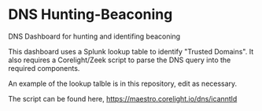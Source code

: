 # DNS Hunting-Beaconing

DNS Dashboard for hunting and identifing beaconing 

This dashboard uses a Splunk lookup table to identify "Trusted Domains".  It also requires a Corelight/Zeek script to parse the DNS query into the required components.

An example of the lookup talble is in this repository, edit as necessary.

The script can be found here, https://maestro.corelight.io/dns/icanntld